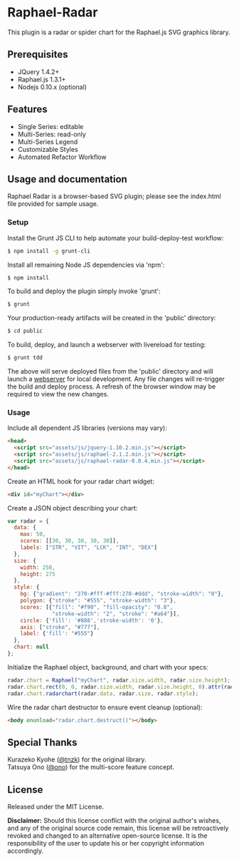 Raphael-Radar
=============
This plugin is a radar or spider chart for the Raphael.js SVG graphics library.

Prerequisites
-------------
* JQuery 1.4.2+
* Raphael.js 1.3.1+
* Nodejs 0.10.x (optional)

Features
--------
* Single Series: editable
* Multi-Series: read-only
* Multi-Series Legend
* Customizable Styles
* Automated Refactor Workflow

Usage and documentation
-----------------------
Raphael Radar is a browser-based SVG plugin; please see the index.html file
provided for sample usage.


### Setup

Install the Grunt JS CLI to help automate your build-deploy-test workflow:
```bash
$ npm install -g grunt-cli
```

Install all remaining Node JS dependencies via 'npm': 
```bash
$ npm install
```

To build and deploy the plugin simply invoke 'grunt':
```bash
$ grunt
```

Your production-ready artifacts will be created in the 'public' directory:
```bash
$ cd public
```

To build, deploy, and launch a webserver with livereload for testing:
```bash
$ grunt tdd
```

The above will serve deployed files from the 'public' directory and will launch 
a [webserver](http://localhost:9292) for local development.  Any file changes 
will re-trigger the build and deploy process. A refresh of the browser window 
may be required to view the new changes.


### Usage

Include all dependent JS libraries (versions may vary):
```html
<head>
  <script src="assets/js/jquery-1.10.2.min.js"></script>
  <script src="assets/js/raphael-2.1.2.min.js"></script>
  <script src="assets/js/raphael-radar-0.0.4.min.js"></script>
</head>
```

Create an HTML hook for your radar chart widget:
```html
<div id="myChart"></div>
```

Create a JSON object describing your chart:
```javascript
var radar = {
  data: {
    max: 50,
    scores: [[30, 30, 30, 30, 30]],
    labels: ["STR", "VIT", "LCK", "INT", "DEX"]
  },
  size: {
    width: 250,
    height: 275
  },
  style: {
    bg: {"gradient": "270-#fff-#fff:270-#ddd", "stroke-width": "0"},
    polygon: {"stroke": "#555", "stroke-width": "3"},
    scores: [{"fill": "#f90", "fill-opacity": "0.8",
              "stroke-width": "2", "stroke": "#a64"}],
    circle: {'fill': '#888','stroke-width': '0'},
    axis: ["stroke", "#777"],
    label: {'fill': "#555"}
  },
  chart: null
};
```

Initialize the Raphael object, background, and chart with your specs:
```javascript
radar.chart = Raphael("myChart", radar.size.width, radar.size.height);
radar.chart.rect(0, 0, radar.size.width, radar.size.height, 0).attr(radar.style.bg);
radar.chart.radarchart(radar.data, radar.size, radar.style);
```

Wire the radar chart destructor to ensure event cleanup (optional):
```html
<body onunload="radar.chart.destruct()"></body>
```

Special Thanks
--------------
Kurazeko Kyohe ([@tnzk](http://twitter.com/tnzk)) for the original library.  
Tatsuya Ono ([@ono](http://twitter.com/ono)) for the multi-score feature concept.


License
-------
Released under the MIT License.   

**Disclaimer:** Should this license conflict with the original author's wishes, and
any of the original source code remain, this license will be retroactively revoked
and changed to an alternative open-source license.  It is the responsibility
of the user to update his or her copyright information accordingly.
